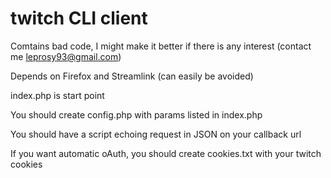 # twitch CLI client

Comtains bad code, I might make it better if there is any interest (contact me leprosy93@gmail.com)

Depends on Firefox and Streamlink (can easily be avoided)

index.php is start point

You should create config.php with params listed in index.php

You should have a script echoing request in JSON on your callback url

If you want automatic oAuth, you should create cookies.txt with your twitch cookies
